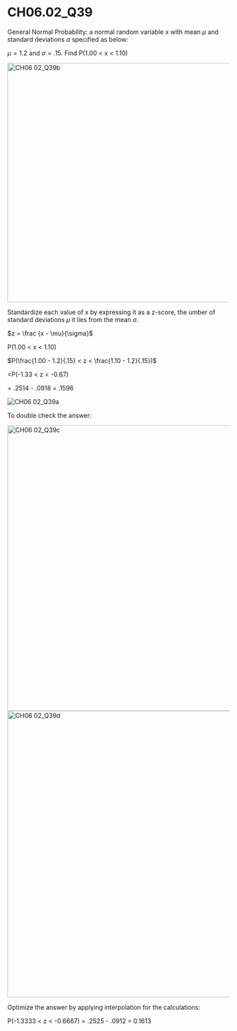 # CH06.02_Q39 #

General Normal Probability: 
a normal random variable x with mean $\mu$ and standard deviations $\sigma$ specified as below:

$\mu = 1.2$ and $\sigma = .15$. Find P(1.00 < x < 1.10) 

<img width="542" alt="CH06 02_Q39b" src="https://github.com/user-attachments/assets/102d2831-f1b0-4a1b-a4b2-5b7d41daa31d">


Standardize each value of x by expressing it as a z-score, the umber of standard deviations $\mu$ it lies from the mean $\sigma$.

$z = \frac {x - \mu}{\sigma}$


P(1.00 < x < 1.10) 

$P(\frac{1.00 - 1.2}{.15} < z < \frac{1.10 - 1.2}{.15})$

=P(-1.33 < z < -0.67)

= .2514 - .0918 = .1596


![CH06 02_Q39a](https://github.com/user-attachments/assets/7a8c5147-8923-4d59-a56b-57c5ee3011ba)

To double check the answer:

<img width="647" alt="CH06 02_Q39c" src="https://github.com/user-attachments/assets/71d51007-591c-4d45-850d-b5f046114ad3">

<img width="649" alt="CH06 02_Q39d" src="https://github.com/user-attachments/assets/3fbe69cf-4237-47c4-994d-677f3d01b1b6">

Optimize the answer by applying interpolation for the calculations:

P(-1.3333 < z < -0.6667) = .2525 - .0912 = 0.1613
